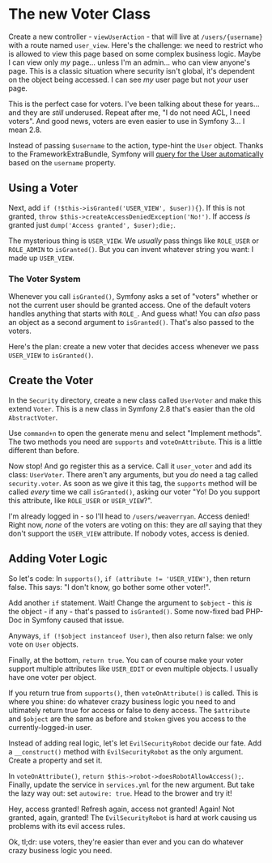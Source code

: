 # The new Voter Class

Create a new controller - `viewUserAction` - that will live at `/users/{username}`
with a route named `user_view`. Here's the challenge: we need to restrict who is allowed
to view this page based on some complex business logic. Maybe I can view only *my*
page... unless I'm an admin... who can view anyone's page. This is a classic situation
where security isn't global, it's dependent on the object being accessed. I can see
*my* user page but not *your* user page.

This is the perfect case for voters. I've been talking about these for years... and
they are *still* underused. Repeat after me, "I do not need ACL, I need voters".
And good news, voters are even easier to use in Symfony 3... I mean 2.8.

Instead of passing `$username` to the action, type-hint the `User` object. Thanks
to the FrameworkExtraBundle, Symfony will [query for the User automatically](http://knpuniversity.com/screencast/symfony-best-practices#the-in-famous-paramconverter-trick)
based on the `username` property.

## Using a Voter

Next, add `if (!$this->isGranted('USER_VIEW', $user)){}`. If this is not granted,
`throw $this->createAccessDeniedException('No!')`. If access *is* granted just
`dump('Access granted', $user);die;`.

The mysterious thing is `USER_VIEW`. We *usually* pass things like `ROLE_USER` or
`ROLE_ADMIN` to `isGranted()`. But you can invent whatever string you want: I made
up `USER_VIEW`.

### The Voter System

Whenever you call `isGranted()`, Symfony asks a set of "voters" whether or not the
current user should be granted access. One of the default voters handles anything
that starts with `ROLE_`. And guess what! You can *also* pass an object as a second
argument to `isGranted()`. That's also passed to the voters.

Here's the plan: create a new voter that decides access whenever we pass `USER_VIEW`
to `isGranted()`.

## Create the Voter

In the `Security` directory, create a new class called `UserVoter` and make this
extend `Voter`. This is a new class in Symfony 2.8 that's easier than the old `AbstractVoter`.

Use `command+n` to open the generate menu and select "Implement methods". The two methods
you need are `supports` and `voteOnAttribute`. This is a little different than before.

Now stop! And go register this as a service. Call it `user_voter` and add its class:
`UserVoter`. There aren't any arguments, but you *do* need a tag called `security.voter`.
As soon as we give it this tag, the `supports` method will be called *every* time
we call `isGranted()`, asking our voter "Yo! Do you support this attribute, like `ROLE_USER`
or `USER_VIEW`?".

I'm already logged in - so I'll head to `/users/weaverryan`. Access denied! Right
now, *none* of the voters are voting on this: they are *all* saying that they don't
support the `USER_VIEW` attribute. If nobody votes, access is denied.

## Adding Voter Logic

So let's code: In `supports()`, `if (attribute != 'USER_VIEW')`, then return
false. This says: "I don't know, go bother some other voter!".

Add another `if` statement. Wait! Change the argument to `$object` - this *is* the
object - if any - that's passed to `isGranted()`. Some now-fixed bad PHP-Doc in Symfony
caused that issue.

Anyways, `if (!$object instanceof User)`, then also return false: we only vote on
`User` objects.

Finally, at the bottom, `return true`. You can of course make your voter support
multiple attributes like `USER_EDIT` or even multiple objects. I usually have one
voter per object.

If you return true from `supports()`, then `voteOnAttribute()` is called. This is
where you shine: do whatever crazy business logic you need to and ultimately return
true for access or false to deny access. The `$attribute` and `$object` are the same
as before and `$token` gives you access to the currently-logged-in user.

Instead of adding real logic, let's let `EvilSecurityRobot` decide our fate. Add
a `__construct()` method with `EvilSecurityRobot` as the only argument. Create a
property and set it.

In `voteOnAttribute()`, `return $this->robot->doesRobotAllowAccess();`. Finally,
update the service in `services.yml` for the new argument. But take the lazy way
out: set `autowire: true`. Head to the brower and try it!

Hey, access granted! Refresh again, access not granted! Again! Not granted, again,
granted! The `EvilSecurityRobot` is hard at work causing us problems with its evil
access rules.

Ok, tl;dr: use voters, they're easier than ever and you can do whatever crazy business
logic you need.
